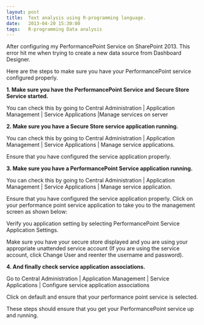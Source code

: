 ```yaml
---
layout: post
title:  Text analysis using R-programming language.
date:   2013-04-20 15:30:00
tags:	R-programming Data analysis  
---
```


After configuring my PerformancePoint Service on SharePoint 2013. This error hit me when trying to create a new data source from Dashboard Designer.



Here are the steps to make sure you have your PerformancePoint service configured properly.

**1. Make sure you have the PerformancePoint Service and Secure Store Service started.**


You can check this by going to Central Administration | Application Management | Service Applications |Manage services on server

**2. Make sure you have a Secure Store service application running.**


 You can check this by going to Central Administration | Application Management | Service Applications | Manage service applications.

Ensure that you have configured the service application properly.

**3. Make sure you have a PerformancePoint Service application running.**


You can check this by going to Central Administration | Application Management | Service Applications | Manage service application.

Ensure that you have configured the service application properly. Click on your performance point service application to take you to the management screen as shown below:


Verify you application setting by selecting PerformancePoint Service Application Settings.


Make sure you have your secure store displayed and you are using your appropriate unattended service account (If you are using the service account, click Change User and reenter the username and password).

**4. And finally check service application associations.**

Go to Central Administration | Application Management | Service Applications | Configure service application associations


Click on default and ensure that your performance point service is selected.

These steps should ensure that you get your PerformancePoint service up and running.

